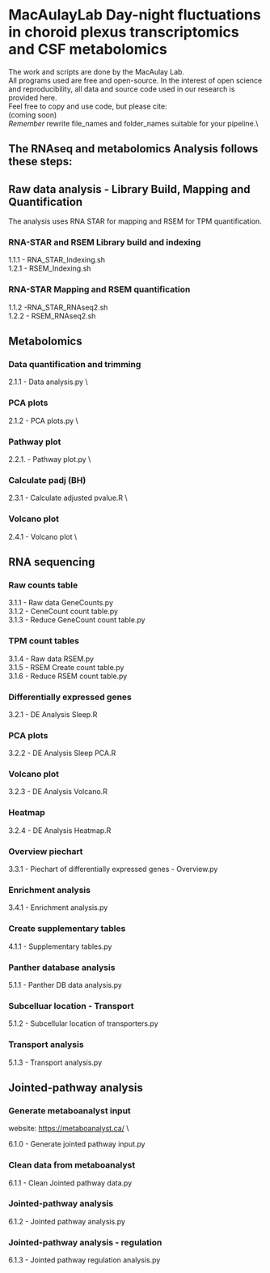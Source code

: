 # MacAulayLab Day-night fluctuations in choroid plexus transcriptomics and CSF metabolomics
The work and scripts are done by the MacAulay Lab.\
All programs used are free and open-source.
In the interest of open science and reproducibility, all data and source code used in our research is provided here.\
Feel free to copy and use code, but please cite:\
(coming soon) \
*Remember* rewrite file_names and folder_names suitable for your pipeline.\

## The RNAseq and metabolomics Analysis follows these steps:
## Raw data analysis - Library Build, Mapping and Quantification ##
The analysis uses RNA STAR for mapping and RSEM for TPM quantification.
### RNA-STAR and RSEM Library build and indexing ###

1.1.1 - RNA_STAR_Indexing.sh \
1.2.1 - RSEM_Indexing.sh

### RNA-STAR Mapping and RSEM quantification ###

1.1.2 -RNA_STAR_RNAseq2.sh \
1.2.2 - RSEM_RNAseq2.sh

## Metabolomics ##

### Data quantification and trimming ###

2.1.1 - Data analysis.py \

### PCA plots ###

2.1.2 - PCA plots.py \

### Pathway plot ###

2.2.1. - Pathway plot.py \

### Calculate padj (BH) ###

2.3.1 - Calculate adjusted pvalue.R \

### Volcano plot ###

2.4.1 - Volcano plot \

## RNA sequencing ##

### Raw counts table ###

3.1.1 - Raw data GeneCounts.py \
3.1.2 - CeneCount count table.py \
3.1.3 - Reduce GeneCount count table.py

### TPM count tables ###

3.1.4 - Raw data RSEM.py \
3.1.5 - RSEM Create count table.py \
3.1.6 - Reduce RSEM count table.py

### Differentially expressed genes ###

3.2.1 - DE Analysis Sleep.R

### PCA plots ###

3.2.2 - DE Analysis Sleep PCA.R

### Volcano plot ###

3.2.3 - DE Analysis Volcano.R

### Heatmap ###

3.2.4 - DE Analysis Heatmap.R

### Overview piechart ###

3.3.1 - Piechart of differentially expressed genes - Overview.py

### Enrichment analysis ###

3.4.1 - Enrichment analysis.py

### Create supplementary tables ###

4.1.1 - Supplementary tables.py

### Panther database analysis ###

5.1.1 - Panther DB data analysis.py

### Subcelluar location - Transport ###

5.1.2 - Subcellular location of transporters.py

### Transport analysis ###

5.1.3 - Transport analysis.py

## Jointed-pathway analysis ##

### Generate metaboanalyst input ###
website: https://metaboanalyst.ca/ \

6.1.0 - Generate jointed pathway input.py

### Clean data from metaboanalyst ###

6.1.1 - Clean Jointed pathway data.py

### Jointed-pathway analysis ###

6.1.2 - Jointed pathway analysis.py

### Jointed-pathway analysis - regulation ###

6.1.3 - Jointed pathway regulation analysis.py
